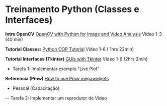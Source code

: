 # Treinamento Python (Classes e Interfaces)

**Intro OpenCV**
[OpenCV with Python for Image and Video Analysis](https://www.youtube.com/playlist?list=PLQVvvaa0QuDdttJXlLtAJxJetJcqmqlQq)
Vídeo 1-3 (40 min)

**Tutorial Classes:**
[Python OOP Tutorial](https://www.youtube.com/playlist?list=PL-osiE80TeTsqhIuOqKhwlXsIBIdSeYtc)
Vídeo 1-6 ( 1hrs 22min)

**Tutorial Interfaces (Tkinter)**
[GUIs with Tkinter](https://www.youtube.com/playlist?list=PLQVvvaa0QuDclKx-QpC9wntnURXVJqLyk)
Vídeo 1-9 (2hrs 2min)

- Tarefa 1: Implementar exemplo "Live Plot"

**Referencia (Pmw)**
[How to use Pmw megawidgets](https://www.slac.stanford.edu/grp/cd/soft/pmw/howtouse.html)

- Pessoal (Capacitação):

-- Tarefa 2: Implementar um reprodutor de Vídeo




